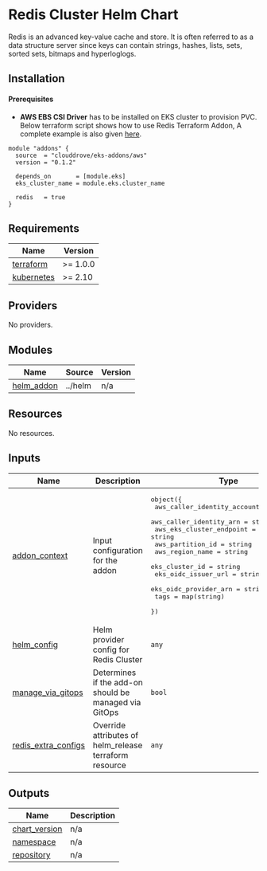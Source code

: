 # Redis Cluster Helm Chart

Redis is an advanced key-value cache and store. It is often referred to as a data structure server since keys can contain strings, hashes, lists, sets, sorted sets, bitmaps and hyperloglogs.


## Installation
#### Prerequisites
- **AWS EBS CSI Driver** has to be installed on EKS cluster to provision PVC.
Below terraform script shows how to use Redis Terraform Addon, A complete example is also given [here](https://github.com/clouddrove/terraform-helm-eks-addons/blob/master/_examples/complete/main.tf).
```hcl
module "addons" {
  source  = "clouddrove/eks-addons/aws"
  version = "0.1.2"

  depends_on       = [module.eks]
  eks_cluster_name = module.eks.cluster_name

  redis   = true
}
```

<!-- BEGINNING OF PRE-COMMIT-TERRAFORM DOCS HOOK -->
## Requirements

| Name | Version |
|------|---------|
| <a name="requirement_terraform"></a> [terraform](#requirement\_terraform) | >= 1.0.0 |
| <a name="requirement_kubernetes"></a> [kubernetes](#requirement\_kubernetes) | >= 2.10 |

## Providers

No providers.

## Modules

| Name | Source | Version |
|------|--------|---------|
| <a name="module_helm_addon"></a> [helm\_addon](#module\_helm\_addon) | ../helm | n/a |

## Resources

No resources.

## Inputs

| Name | Description | Type | Default | Required |
|------|-------------|------|---------|:--------:|
| <a name="input_addon_context"></a> [addon\_context](#input\_addon\_context) | Input configuration for the addon | <pre>object({<br/>    aws_caller_identity_account_id = string<br/>    aws_caller_identity_arn        = string<br/>    aws_eks_cluster_endpoint       = string<br/>    aws_partition_id               = string<br/>    aws_region_name                = string<br/>    eks_cluster_id                 = string<br/>    eks_oidc_issuer_url            = string<br/>    eks_oidc_provider_arn          = string<br/>    tags                           = map(string)<br/>  })</pre> | n/a | yes |
| <a name="input_helm_config"></a> [helm\_config](#input\_helm\_config) | Helm provider config for Redis Cluster | `any` | `{}` | no |
| <a name="input_manage_via_gitops"></a> [manage\_via\_gitops](#input\_manage\_via\_gitops) | Determines if the add-on should be managed via GitOps | `bool` | `false` | no |
| <a name="input_redis_extra_configs"></a> [redis\_extra\_configs](#input\_redis\_extra\_configs) | Override attributes of helm\_release terraform resource | `any` | `{}` | no |

## Outputs

| Name | Description |
|------|-------------|
| <a name="output_chart_version"></a> [chart\_version](#output\_chart\_version) | n/a |
| <a name="output_namespace"></a> [namespace](#output\_namespace) | n/a |
| <a name="output_repository"></a> [repository](#output\_repository) | n/a |
<!-- END OF PRE-COMMIT-TERRAFORM DOCS HOOK -->
